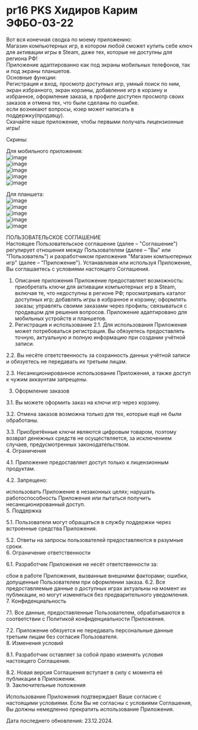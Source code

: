# pr16 PKS Хидиров Карим ЭФБО-03-22

Вот вся конечная сводка по моему приложению:  
Магазин компьютерных игр, в котором любой сможет купить себе ключ для активации игры в Steam, даже тех, которые не доступны для региона РФ!  
Приложение адаптированно как под экраны мобильных телефонов, так и под экраны планшетов.  
Основные функции:  
Регистрация и вход, просмотр доступных игр, умный поиск по ним, экран избранного, экран корзины, добавление игр в корзину и избранное, оформление заказа, в профиле доступен просмотр своих заказов и отмена тех, что были сделаны по ошибке.  
если возникают вопросы, юзер может написать в поддержку(продавцу).  
Скачайте наше приложение, чтобы первыми получать лицензионные игры!  

Скрины:  

Для мобильного приложения:  
![image](https://github.com/user-attachments/assets/cb520df2-da86-4579-88e4-a0564b2afa2d)  
![image](https://github.com/user-attachments/assets/cb0ed6d7-6e90-49dd-94cf-2bd0f65c419a)  
![image](https://github.com/user-attachments/assets/592deee1-2aea-4ee1-a003-19146c10ba4d)  
![image](https://github.com/user-attachments/assets/978b650f-aad5-4313-bab2-577a9a6f9bba)  
![image](https://github.com/user-attachments/assets/e1909cce-42fd-424d-ba67-8fa6d2ba4116)  

  Для планшета:  
![image](https://github.com/user-attachments/assets/5766ddd8-fbdc-4fa6-a07f-d0c21328a52e)  
![image](https://github.com/user-attachments/assets/30d3fb95-c827-41f2-be96-d4cef7604628)  
![image](https://github.com/user-attachments/assets/61c1660a-ac84-4de4-98bb-f9aa2e0cd2c8)  
![image](https://github.com/user-attachments/assets/d092b54f-97d6-43da-bfb1-f5789971da3c)  
![image](https://github.com/user-attachments/assets/0fa6242f-b4b4-4c4f-9959-2a33be1c998e)  

  ПОЛЬЗОВАТЕЛЬСКОЕ СОГЛАШЕНИЕ  
Настоящее Пользовательское соглашение (далее – "Соглашение") регулирует отношения между Пользователем (далее – "Вы" или "Пользователь") и разработчиком приложения "Магазин компьютерных игр" (далее – "Приложение"). Устанавливая или используя Приложение, Вы соглашаетесь с условиями настоящего Соглашения.  
1. Описание приложения
Приложение предоставляет возможность:
приобретать ключи для активации компьютерных игр в Steam, включая те, что недоступны в регионе РФ;
просматривать каталог доступных игр;
добавлять игры в избранное и корзину;
оформлять заказы;
управлять своими заказами через профиль;
связываться с продавцом для решения вопросов.
Приложение адаптировано для мобильных устройств и планшетов.
2. Регистрация и использование
2.1. Для использования Приложения может потребоваться регистрация. Вы обязуетесь предоставлять точную, актуальную и полную информацию при создании учётной записи.
   
2.2. Вы несёте ответственность за сохранность данных учётной записи и обязуетесь не передавать их третьим лицам.  

2.3. Несанкционированное использование Приложения, а также доступ к чужим аккаунтам запрещены.  

  3. Оформление заказов
     
3.1. Вы можете оформить заказ на ключи игр через корзину.

3.2. Отмена заказов возможна только для тех, которые ещё не были обработаны.

3.3. Приобретённые ключи являются цифровым товаром, поэтому возврат денежных средств не осуществляется, за исключением случаев, предусмотренных законодательством.  
4. Ограничения  

4.1. Приложение предоставляет доступ только к лицензионным продуктам.

4.2. Запрещено:

использовать Приложение в незаконных целях;
нарушать работоспособность Приложения или пытаться получить несанкционированный доступ.  
5. Поддержка  

5.1. Пользователи могут обращаться в службу поддержки через встроенные средства Приложения.

5.2. Ответы на запросы пользователей предоставляются в разумные сроки.  
6. Ограничение ответственности  

6.1. Разработчик Приложения не несёт ответственности за:

сбои в работе Приложения, вызванные внешними факторами;
ошибки, допущенные Пользователем при оформлении заказа.
6.2. Все предоставляемые данные о доступных играх актуальны на момент их публикации, но могут изменяться без предварительного уведомления.  
7. Конфиденциальность  

7.1. Все данные, предоставленные Пользователем, обрабатываются в соответствии с Политикой конфиденциальности Приложения.

7.2. Приложение обязуется не передавать персональные данные третьим лицам без согласия Пользователя.  
8. Изменения условий  

8.1. Разработчик оставляет за собой право изменять условия настоящего Соглашения.

8.2. Новая версия Соглашения вступает в силу с момента её публикации в Приложении.  
9. Заключительные положения  

Использование Приложения подтверждает Ваше согласие с настоящими условиями. Если Вы не согласны с условиями Соглашения, Вы должны немедленно прекратить использование Приложения.

Дата последнего обновления: 23.12.2024.











